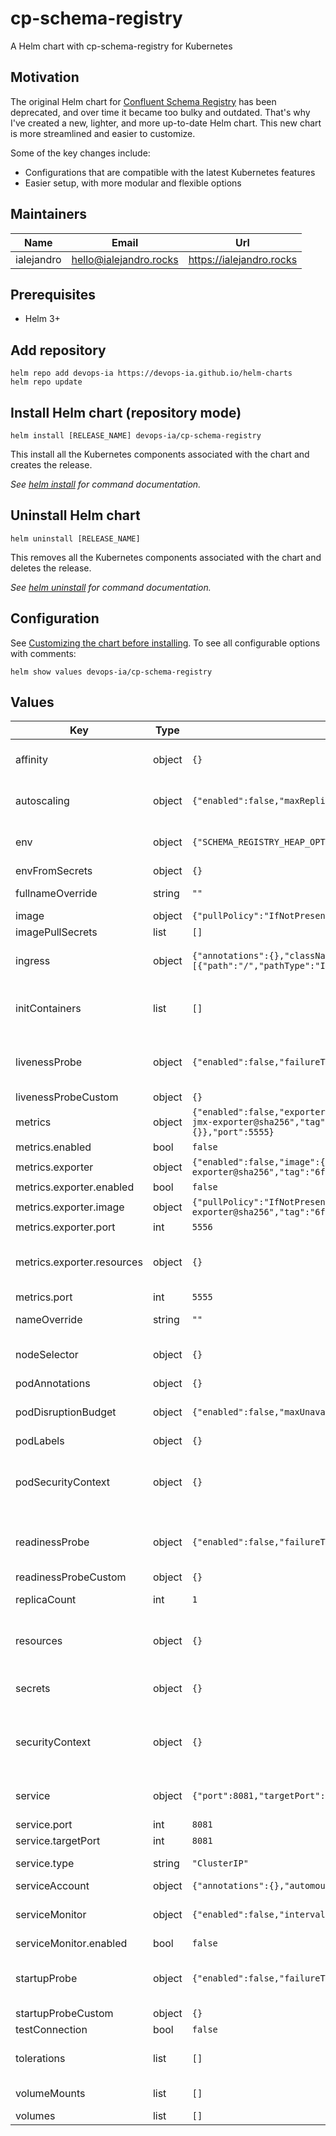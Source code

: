 # cp-schema-registry

A Helm chart with cp-schema-registry for Kubernetes

## Motivation

The original Helm chart for [Confluent Schema Registry](https://github.com/confluentinc/cp-helm-charts/tree/master/charts/cp-schema-registry) has been deprecated, and over time it became too bulky and outdated. That's why I've created a new, lighter, and more up-to-date Helm chart. This new chart is more streamlined and easier to customize.

Some of the key changes include:

* Configurations that are compatible with the latest Kubernetes features
* Easier setup, with more modular and flexible options

## Maintainers

| Name | Email | Url |
| ---- | ------ | --- |
| ialejandro | <hello@ialejandro.rocks> | <https://ialejandro.rocks> |

## Prerequisites

* Helm 3+

## Add repository

```console
helm repo add devops-ia https://devops-ia.github.io/helm-charts
helm repo update
```

## Install Helm chart (repository mode)

```console
helm install [RELEASE_NAME] devops-ia/cp-schema-registry
```

This install all the Kubernetes components associated with the chart and creates the release.

_See [helm install](https://helm.sh/docs/helm/helm_install/) for command documentation._

## Uninstall Helm chart

```console
helm uninstall [RELEASE_NAME]
```

This removes all the Kubernetes components associated with the chart and deletes the release.

_See [helm uninstall](https://helm.sh/docs/helm/helm_uninstall/) for command documentation._

## Configuration

See [Customizing the chart before installing](https://helm.sh/docs/intro/using_helm/#customizing-the-chart-before-installing). To see all configurable options with comments:

```console
helm show values devops-ia/cp-schema-registry
```

## Values

| Key | Type | Default | Description |
|-----|------|---------|-------------|
| affinity | object | `{}` | Affinity for pod assignment </br> Ref: https://kubernetes.io/docs/concepts/scheduling-eviction/assign-pod-node/#affinity-and-anti-affinity |
| autoscaling | object | `{"enabled":false,"maxReplicas":100,"minReplicas":1,"targetCPUUtilizationPercentage":80}` | Autoscaling with CPU or memory utilization percentage </br> Ref: https://kubernetes.io/docs/tasks/run-application/horizontal-pod-autoscale/ |
| env | object | `{"SCHEMA_REGISTRY_HEAP_OPTS":"-Xms512M -Xmx512M","SCHEMA_REGISTRY_MASTER_ELIGIBILITY":"true"}` | Environment variables to configure application </br> Ref: https://docs.cp-schema-registry.io/latest/deployment/configuration/#platform |
| envFromSecrets | object | `{}` | Secrets from variables |
| fullnameOverride | string | `""` | String to fully override cp-schema-registry.fullname template |
| image | object | `{"pullPolicy":"IfNotPresent","repository":"confluentinc/cp-schema-registry","tag":""}` | Image registry The image configuration for the base service |
| imagePullSecrets | list | `[]` | Global Docker registry secret names as an array |
| ingress | object | `{"annotations":{},"className":"","enabled":false,"hosts":[{"host":"chart-example.local","paths":[{"path":"/","pathType":"ImplementationSpecific"}]}],"tls":[]}` | Ingress configuration to expose app </br> Ref: https://kubernetes.io/docs/concepts/services-networking/ingress/ |
| initContainers | list | `[]` | Configure additional containers </br> Ref: https://kubernetes.io/docs/concepts/workloads/pods/init-containers/ |
| livenessProbe | object | `{"enabled":false,"failureThreshold":3,"initialDelaySeconds":180,"periodSeconds":10,"successThreshold":1,"timeoutSeconds":5}` | Configure liveness checker </br> Ref: https://kubernetes.io/docs/tasks/configure-pod-container/configure-liveness-readiness-startup-probes/#define-startup-probes |
| livenessProbeCustom | object | `{}` | Custom livenessProbe |
| metrics | object | `{"enabled":false,"exporter":{"enabled":false,"image":{"pullPolicy":"IfNotPresent","repository":"solsson/kafka-prometheus-jmx-exporter@sha256","tag":"6f82e2b0464f50da8104acd7363fb9b995001ddff77d248379f8788e78946143"},"port":5556,"resources":{}},"port":5555}` | Enable metrics |
| metrics.enabled | bool | `false` | Enable or disable |
| metrics.exporter | object | `{"enabled":false,"image":{"pullPolicy":"IfNotPresent","repository":"solsson/kafka-prometheus-jmx-exporter@sha256","tag":"6f82e2b0464f50da8104acd7363fb9b995001ddff77d248379f8788e78946143"},"port":5556,"resources":{}}` | prometheus-jmx-exporter configuration |
| metrics.exporter.enabled | bool | `false` | Enable or disable |
| metrics.exporter.image | object | `{"pullPolicy":"IfNotPresent","repository":"solsson/kafka-prometheus-jmx-exporter@sha256","tag":"6f82e2b0464f50da8104acd7363fb9b995001ddff77d248379f8788e78946143"}` | Image registry The image configuration for the base service |
| metrics.exporter.port | int | `5556` | Expose exporter port |
| metrics.exporter.resources | object | `{}` | Resources limits and requested </br> Ref: https://kubernetes.io/docs/concepts/configuration/manage-resources-containers/ |
| metrics.port | int | `5555` | Expose metrics port |
| nameOverride | string | `""` | String to partially override cp-schema-registry.fullname template (will maintain the release name) |
| nodeSelector | object | `{}` | Node labels for pod assignment </br> Ref: https://kubernetes.io/docs/concepts/scheduling-eviction/assign-pod-node/#nodeselector |
| podAnnotations | object | `{}` | Configure annotations on Pods |
| podDisruptionBudget | object | `{"enabled":false,"maxUnavailable":1,"minAvailable":null}` | Pod Disruption Budget </br> Ref: https://kubernetes.io/docs/reference/kubernetes-api/policy-resources/pod-disruption-budget-v1/ |
| podLabels | object | `{}` | Configure labels on Pods |
| podSecurityContext | object | `{}` | Defines privilege and access control settings for a Pod </br> Ref: https://kubernetes.io/docs/concepts/security/pod-security-standards/ </br> Ref: https://kubernetes.io/docs/tasks/configure-pod-container/security-context/ |
| readinessProbe | object | `{"enabled":false,"failureThreshold":3,"initialDelaySeconds":10,"periodSeconds":10,"successThreshold":1,"timeoutSeconds":1}` | Configure readinessProbe checker </br> Ref: https://kubernetes.io/docs/tasks/configure-pod-container/configure-liveness-readiness-startup-probes/#define-startup-probes |
| readinessProbeCustom | object | `{}` | Custom readinessProbe |
| replicaCount | int | `1` | Number of replicas Specifies the number of replicas for the service |
| resources | object | `{}` | Resources limits and requested </br> Ref: https://kubernetes.io/docs/concepts/configuration/manage-resources-containers/ |
| secrets | object | `{}` | Secrets values to create credentials and reference by envFromSecrets Generate Secret with following name: <release-name>-credentials |
| securityContext | object | `{}` | Defines privilege and access control settings for a Container </br> Ref: https://kubernetes.io/docs/concepts/security/pod-security-standards/ </br> Ref: https://kubernetes.io/docs/tasks/configure-pod-container/security-context/ |
| service | object | `{"port":8081,"targetPort":8081,"type":"ClusterIP"}` | Kubernetes service to expose Pod </br> Ref: https://kubernetes.io/docs/concepts/services-networking/service/ |
| service.port | int | `8081` | Kubernetes Service port |
| service.targetPort | int | `8081` | Pod expose port |
| service.type | string | `"ClusterIP"` | Kubernetes Service type. Allowed values: NodePort, LoadBalancer or ClusterIP |
| serviceAccount | object | `{"annotations":{},"automount":true,"create":true,"name":""}` | Enable creation of ServiceAccount |
| serviceMonitor | object | `{"enabled":false,"interval":"30s","metricRelabelings":[],"relabelings":[],"scrapeTimeout":"10s"}` | Enable ServiceMonitor to get metrics </br> Ref: https://github.com/prometheus-operator/prometheus-operator/blob/main/Documentation/api.md#servicemonitor |
| serviceMonitor.enabled | bool | `false` | Enable or disable |
| startupProbe | object | `{"enabled":false,"failureThreshold":30,"initialDelaySeconds":180,"periodSeconds":10,"successThreshold":1,"timeoutSeconds":5}` | Configure startupProbe checker </br> Ref: https://kubernetes.io/docs/tasks/configure-pod-container/configure-liveness-readiness-startup-probes/#define-startup-probes |
| startupProbeCustom | object | `{}` | Custom startupProbe |
| testConnection | bool | `false` | Enable or disable test connection |
| tolerations | list | `[]` | Tolerations for pod assignment </br> Ref: https://kubernetes.io/docs/concepts/scheduling-eviction/taint-and-toleration/ |
| volumeMounts | list | `[]` | Additional volumeMounts on the output Deployment definition |
| volumes | list | `[]` | Additional volumes on the output Deployment definition |
